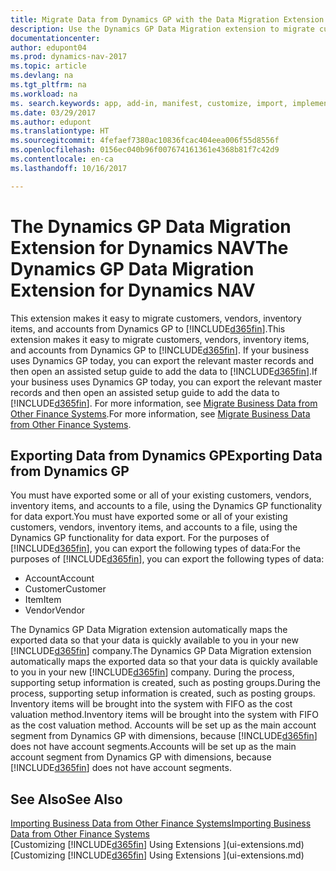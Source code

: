 ```yaml
---
title: Migrate Data from Dynamics GP with the Data Migration Extension
description: Use the Dynamics GP Data Migration extension to migrate customers, vendors, inventory items, and accounts from Dynamics GP to Dynamics NAV.
documentationcenter: 
author: edupont04
ms.prod: dynamics-nav-2017
ms.topic: article
ms.devlang: na
ms.tgt_pltfrm: na
ms.workload: na
ms. search.keywords: app, add-in, manifest, customize, import, implement
ms.date: 03/29/2017
ms.author: edupont
ms.translationtype: HT
ms.sourcegitcommit: 4fefaef7380ac10836fcac404eea006f55d8556f
ms.openlocfilehash: 0156ec040b96f007674161361e4368b81f7c42d9
ms.contentlocale: en-ca
ms.lasthandoff: 10/16/2017

---
```

# <a name="the-dynamics-gp-data-migration-extension-for-dynamics-nav"></a><span data-ttu-id="68861-103">The Dynamics GP Data Migration Extension for Dynamics NAV</span><span class="sxs-lookup"><span data-stu-id="68861-103">The Dynamics GP Data Migration Extension for Dynamics NAV</span></span>
<span data-ttu-id="68861-104">This extension makes it easy to migrate customers, vendors, inventory items, and accounts from Dynamics GP to [!INCLUDE[d365fin](includes/d365fin_md.md)].</span><span class="sxs-lookup"><span data-stu-id="68861-104">This extension makes it easy to migrate customers, vendors, inventory items, and accounts from Dynamics GP to [!INCLUDE[d365fin](includes/d365fin_md.md)].</span></span> <span data-ttu-id="68861-105">If your business uses Dynamics GP today, you can export the relevant master records and then open an assisted setup guide to add the data to [!INCLUDE[d365fin](includes/d365fin_md.md)].</span><span class="sxs-lookup"><span data-stu-id="68861-105">If your business uses Dynamics GP today, you can export the relevant master records and then open an assisted setup guide to add the data to [!INCLUDE[d365fin](includes/d365fin_md.md)].</span></span> <span data-ttu-id="68861-106">For more information, see [Migrate Business Data from Other Finance Systems](upload-data.md).</span><span class="sxs-lookup"><span data-stu-id="68861-106">For more information, see [Migrate Business Data from Other Finance Systems](upload-data.md).</span></span>

## <a name="exporting-data-from-dynamics-gp"></a><span data-ttu-id="68861-107">Exporting Data from Dynamics GP</span><span class="sxs-lookup"><span data-stu-id="68861-107">Exporting Data from Dynamics GP</span></span>
<span data-ttu-id="68861-108">You must have exported some or all of your existing customers, vendors, inventory items, and accounts to a file, using the Dynamics GP functionality for data export.</span><span class="sxs-lookup"><span data-stu-id="68861-108">You must have exported some or all of your existing customers, vendors, inventory items, and accounts to a file, using the Dynamics GP functionality for data export.</span></span> <span data-ttu-id="68861-109">For the purposes of [!INCLUDE[d365fin](includes/d365fin_md.md)], you can export the following types of data:</span><span class="sxs-lookup"><span data-stu-id="68861-109">For the purposes of [!INCLUDE[d365fin](includes/d365fin_md.md)], you can export the following types of data:</span></span>

* <span data-ttu-id="68861-110">Account</span><span class="sxs-lookup"><span data-stu-id="68861-110">Account</span></span>  
* <span data-ttu-id="68861-111">Customer</span><span class="sxs-lookup"><span data-stu-id="68861-111">Customer</span></span>  
* <span data-ttu-id="68861-112">Item</span><span class="sxs-lookup"><span data-stu-id="68861-112">Item</span></span>  
* <span data-ttu-id="68861-113">Vendor</span><span class="sxs-lookup"><span data-stu-id="68861-113">Vendor</span></span>  

<span data-ttu-id="68861-114">The Dynamics GP Data Migration extension automatically maps the exported data so that your data is quickly available to you in your new [!INCLUDE[d365fin](includes/d365fin_md.md)] company.</span><span class="sxs-lookup"><span data-stu-id="68861-114">The Dynamics GP Data Migration extension automatically maps the exported data so that your data is quickly available to you in your new [!INCLUDE[d365fin](includes/d365fin_md.md)] company.</span></span> <span data-ttu-id="68861-115">During the process, supporting setup information is created, such as posting groups.</span><span class="sxs-lookup"><span data-stu-id="68861-115">During the process, supporting setup information is created, such as posting groups.</span></span> <span data-ttu-id="68861-116">Inventory items will be brought into the system with FIFO as the cost valuation method.</span><span class="sxs-lookup"><span data-stu-id="68861-116">Inventory items will be brought into the system with FIFO as the cost valuation method.</span></span> <span data-ttu-id="68861-117">Accounts will be set up as the main account segment from Dynamics GP with dimensions, because [!INCLUDE[d365fin](includes/d365fin_long_md.md)] does not have account segments.</span><span class="sxs-lookup"><span data-stu-id="68861-117">Accounts will be set up as the main account segment from Dynamics GP with dimensions, because [!INCLUDE[d365fin](includes/d365fin_long_md.md)] does not have account segments.</span></span>

## <a name="see-also"></a><span data-ttu-id="68861-118">See Also</span><span class="sxs-lookup"><span data-stu-id="68861-118">See Also</span></span>
[<span data-ttu-id="68861-119">Importing Business Data from Other Finance Systems</span><span class="sxs-lookup"><span data-stu-id="68861-119">Importing Business Data from Other Finance Systems</span></span>](upload-data.md)  
<span data-ttu-id="68861-120">[Customizing [!INCLUDE[d365fin](includes/d365fin_md.md)] Using Extensions ](ui-extensions.md)</span><span class="sxs-lookup"><span data-stu-id="68861-120">[Customizing [!INCLUDE[d365fin](includes/d365fin_md.md)] Using Extensions ](ui-extensions.md)</span></span>  

